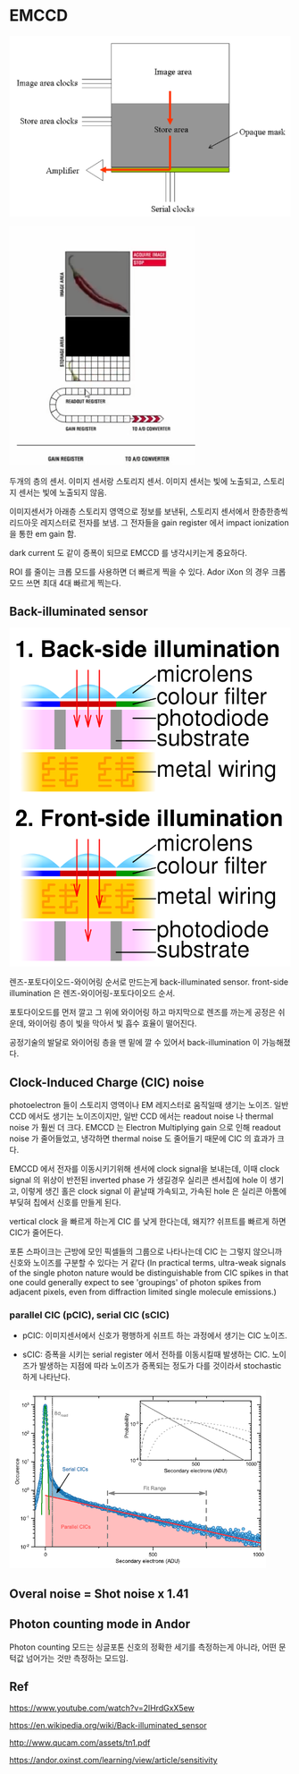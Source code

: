 
# EMCCD

![](./img/CCD_geometry.png)

![](./img/EMCCD1.png)

두개의 층의 센서. 이미지 센서랑 스토리지 센서. 이미지 센서는 빛에 노출되고, 스토리지 센서는 빛에 노출되지 않음.

이미지센서가 아래층 스토리지 영역으로 정보를 보낸뒤, 스토리지 센서에서 한층한층씩 리드아웃 레지스터로 전자를 보냄. 그 전자들을 gain register 에서 impact ionization 을 통한 em gain 함.

dark current 도 같이 증폭이 되므로 EMCCD 를 냉각시키는게 중요하다.

ROI 를 줄이는 크롭 모드를 사용하면 더 빠르게 찍을 수 있다. Ador iXon 의 경우 크롭모드 쓰면 최대 4대 빠르게 찍는다.

## Back-illuminated sensor

![](./img/back-illuminated.png)

렌즈-포토다이오드-와이어링 순서로 만드는게 back-illuminated sensor. front-side illumination 은 렌즈-와이어링-포토다이오드 순서.

포토다이오드를 먼저 깔고 그 위에 와이어링 하고 마지막으로 렌즈를 까는게 공정은 쉬운데, 와이어링 층이 빛을 막아서 빛 흡수 효율이 떨어진다.

공정기술의 발달로 와이어링 층을 맨 밑에 깔 수 있어서 back-illumination 이 가능해졌다.

## Clock-Induced Charge (CIC) noise

photoelectron 들이 스토리지 영역이나 EM 레지스터로 움직일때 생기는 노이즈. 일반 CCD 에서도 생기는 노이즈이지만, 일반 CCD 에서는 readout noise 나 thermal noise 가 훨씬 더 크다. EMCCD 는 Electron Multiplying gain 으로 인해 readout noise 가 줄어들었고, 냉각하면 thermal noise 도 줄어들기 때문에 CIC 의 효과가 크다.

EMCCD 에서 전자를 이동시키기위해 센서에 clock signal을 보내는데, 이때 clock signal 의 위상이 반전된 inverted phase 가 생길경우 실리콘 센서칩에 hole 이 생기고, 이렇게 생긴 홀은 clock signal 이 끝날때 가속되고, 가속된 hole 은 실리콘 아톰에 부딪혀 칩에서 신호를 만들게 된다.

vertical clock 을 빠르게 하는게 CIC 를 낮게 한다는데, 왜지?? 쉬프트를 빠르게 하면 CIC가 줄어든다. 

포톤 스파이크는 근방에 모인 픽셀들의 그룹으로 나타나는데 CIC 는 그렇지 않으니까 신호와 노이즈를 구분할 수 있다는 거 같다 (In practical terms, ultra-weak signals of the single photon nature would be distinguishable from CIC spikes in that one could generally expect to see 'groupings' of photon spikes from adjacent pixels, even from diffraction limited single molecule emissions.)

### parallel CIC (pCIC), serial CIC (sCIC)

* pCIC: 이미지센서에서 신호가 평행하게 쉬프트 하는 과정에서 생기는 CIC 노이즈.

* sCIC: 증폭을 시키는 serial register 에서 전하를 이동시킬때 발생하는 CIC. 노이즈가 발생하는 지점에 따라 노이즈가 증폭되는 정도가 다를 것이라서 stochastic 하게 나타난다.

![](./img/sCICpCIC.png)

## Overal noise = Shot noise x 1.41

## Photon counting mode in Andor

Photon counting 모드는 싱글포톤 신호의 정확한 세기를 측정하는게 아니라, 어떤 문턱값 넘어가는 것만 측정하는 모드임.



## Ref

https://www.youtube.com/watch?v=2lHrdGxX5ew

https://en.wikipedia.org/wiki/Back-illuminated_sensor

http://www.qucam.com/assets/tn1.pdf

https://andor.oxinst.com/learning/view/article/sensitivity